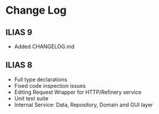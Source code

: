 # Change Log

## ILIAS 9
- Added CHANGELOG.md

## ILIAS 8
 
- Full type declarations
- Fixed code inspection issues
- Editing Request Wrapper for HTTP/Refinery service
- Unit test suite
- Internal Service: Data, Repository, Domain and GUI layer

